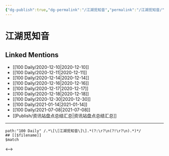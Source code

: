 ```yaml
---
{"dg-publish":true,"dg-permalink":"/江湖觅知音","permalink":"/江湖觅知音/","created":"2023-04-08T17:34:14.491+08:00","updated":"2023-04-08T17:34:14.799+08:00"}
---
```


# 江湖觅知音

## Linked Mentions
- [[100 Daily/2020-12-10\|2020-12-10]]
- [[100 Daily/2020-12-11\|2020-12-11]]
- [[100 Daily/2020-12-14\|2020-12-14]]
- [[100 Daily/2020-12-16\|2020-12-16]]
- [[100 Daily/2020-12-17\|2020-12-17]]
- [[100 Daily/2020-12-18\|2020-12-18]]
- [[100 Daily/2020-12-30\|2020-12-30]]
- [[100 Daily/2021-01-14\|2021-01-14]]
- [[100 Daily/2021-07-08\|2021-07-08]]
- [[Publish/资讯站盘点总结汇总\|资讯站盘点总结汇总]]


---

```expander
path:"100 Daily" /.*\[\[江湖觅知音\]\].*(?:\r?\n(?!\r?\n).*)*/
## [[$filename]]
$match
```

<-->